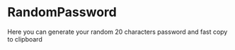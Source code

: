# RandomPassword
Here you can generate your random 20 characters password and fast copy to clipboard
